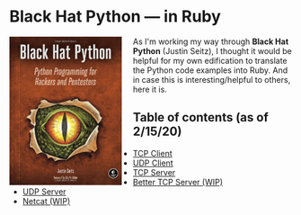 # Black Hat Python — in Ruby

<img src="./imgs/black_hat_python_cover.png" width=200 height=264 style="float: left; margin-right: 20px;">

As I'm working my way through **Black Hat Python** (Justin Seitz), I thought it would
be helpful for my own edification to translate the Python code examples into Ruby.
And in case this is interesting/helpful to others, here it is.

## Table of contents (as of 2/15/20)
* [TCP Client](./code_samples/p010_tcp_client.rb)
* [UDP Client](./code_samples/p011_udp_client.rb)
* [TCP Server](./code_samples/p012_tcp_server.rb)
* [Better TCP Server (WIP)](./code_samples/p012a_better_tcp_server.rb)
* [UDP Server](./code_samples/p012b_udp_server.rb)
* [Netcat (WIP)](./code_samples/p013_netcat.rb)
